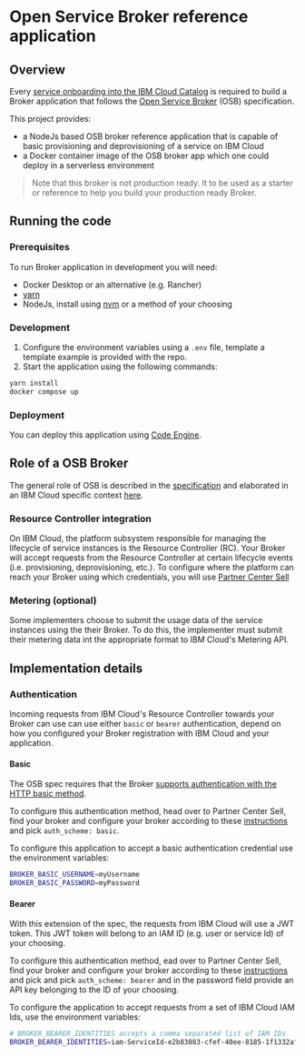 # Open Service Broker reference application

## Overview

Every [service onboarding into the IBM Cloud Catalog](https://cloud.ibm.com/docs/sell?topic=sell-selling-clouds) is required to build a Broker application that follows the [Open Service Broker](https://github.com/openservicebrokerapi/servicebroker/blob/v2.12/spec.md) (OSB) specification.

This project provides:

- a NodeJs based OSB broker reference application that is capable of basic provisioning and deprovisioning of a service on IBM Cloud
- a Docker container image of the OSB broker app which one could deploy in a serverless environment

> Note that this broker is not production ready. It to be used as a starter or reference to help you build your production ready Broker.

## Running the code

### Prerequisites

To run Broker application in development you will need:

- Docker Desktop or an alternative (e.g. Rancher)
- [yarn](https://classic.yarnpkg.com/en/docs/install#mac-stable)
- NodeJs, install using [nvm](https://github.com/nvm-sh/nvm) or a method of your choosing

### Development

1. Configure the environment variables using a `.env` file, template a template example is provided with the repo.
2. Start the application using the following commands:

```bash
yarn install
docker compose up
```

### Deployment

You can deploy this application using [Code Engine](https://cloud.ibm.com/docs/codeengine?topic=codeengine-application-workloads).

## Role of a OSB Broker

The general role of OSB is described in the [specification](https://github.com/openservicebrokerapi/servicebroker/blob/v2.12/spec.md#api-overview) and elaborated in an IBM Cloud specific context [here](https://cloud.ibm.com/docs/sell?topic=sell-broker-dev-host#broker-what-is).

### Resource Controller integration

On IBM Cloud, the platform subsystem responsible for managing the lifecycle of service instances is the Resource Controller (RC). Your Broker will accept requests from the Resource Controller at certain lifecycle events (i.e. provisioning, deprovisioning, etc.). To configure where the platform can reach your Broker using which credentials, you will use [Partner Center Sell](https://cloud.ibm.com/docs/sell?topic=sell-broker-onboard)

### Metering (optional)

Some implementers choose to submit the usage data of the service instances using the their Broker. To do this, the implementer must submit their metering data int the appropriate format to IBM Cloud's Metering API.

## Implementation details

### Authentication

Incoming requests from IBM Cloud's Resource Controller towards your Broker can use can use either `basic` or `bearer` authentication, depend on how you configured your Broker registration with IBM Cloud and your application.

#### Basic

The OSB spec requires that the Broker [supports authentication with the HTTP basic method](https://github.com/openservicebrokerapi/servicebroker/blob/v2.12/spec.md#authentication).

To configure this authentication method, head over to Partner Center Sell, find your broker and configure your broker according to these [instructions](https://cloud.ibm.com/docs/sell?topic=sell-broker-onboard) and pick `auth_scheme: basic`.

To configure this application to accept a basic authentication credential use the environment variables:

```bash
BROKER_BASIC_USERNAME=myUsername
BROKER_BASIC_PASSWORD=myPassword
```

#### Bearer

With this extension of the spec, the requests from IBM Cloud will use a JWT token. This JWT token will belong to an IAM ID (e.g. user or service Id) of your choosing.

To configure this authentication method, ead over to Partner Center Sell, find your broker and configure your broker according to these [instructions](https://cloud.ibm.com/docs/sell?topic=sell-broker-onboard) and pick and pick `auth_scheme: bearer` and in the password field provide an API key belonging to the ID of your choosing.

To configure the application to accept requests from a set of IBM Cloud IAM Ids, use the environment variables:

```bash
# BROKER_BEARER_IDENTITIES accepts a comma separated list of IAM IDs
BROKER_BEARER_IDENTITIES=iam-ServiceId-e2b83083-cfef-40ee-8185-1f1332afaa1f
```
